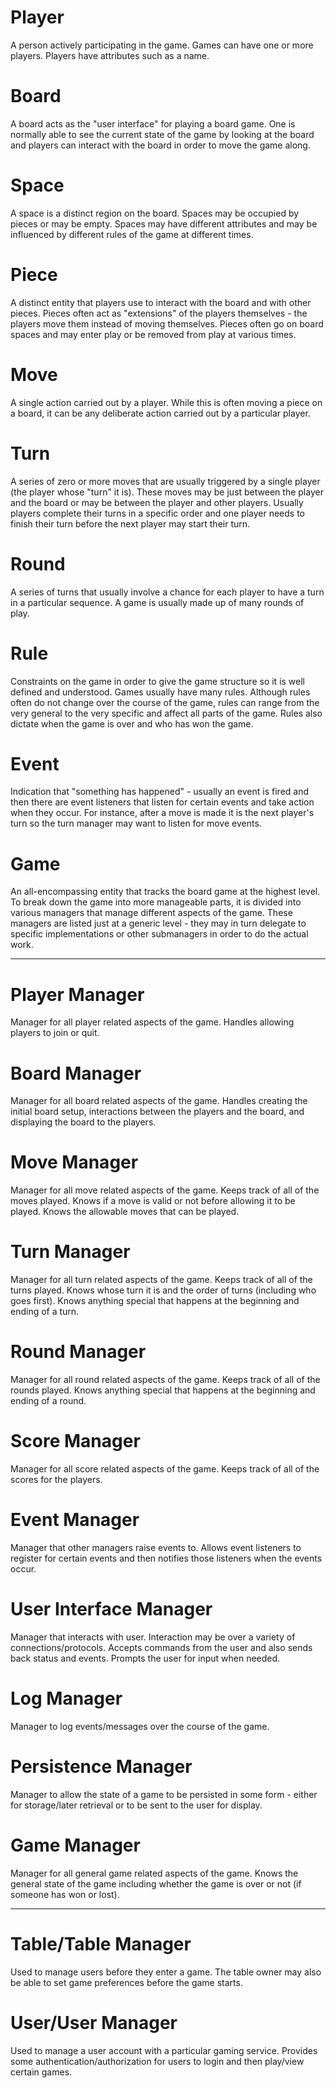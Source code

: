 # Player #

A person actively participating in the game.  Games can have one or more players.  Players have attributes such as a name.

# Board #

A board acts as the "user interface" for playing a board game.  One is normally able to see the current state of the game by looking at the board and players can interact with the board in order to move the game along.

# Space #

A space is a distinct region on the board.  Spaces may be occupied by pieces or may be empty.  Spaces may have different attributes and may be influenced by different rules of the game at different times.

# Piece #

A distinct entity that players use to interact with the board and with other pieces.  Pieces often act as "extensions" of the players themselves - the players move them instead of moving themselves.  Pieces often go on board spaces and may enter play or be removed from play at various times.

# Move #

A single action carried out by a player.  While this is often moving a piece on a board, it can be any deliberate action carried out by a particular player.

# Turn #

A series of zero or more moves that are usually triggered by a single player (the player whose "turn" it is).  These moves may be just between the player and the board or may be between the player and other players.  Usually players complete their turns in a specific order and one player needs to finish their turn before the next player may start their turn.

# Round #

A series of turns that usually involve a chance for each player to have a turn in a particular sequence.  A game is usually made up of many rounds of play.

# Rule #

Constraints on the game in order to give the game structure so it is well defined and understood.  Games usually have many rules.  Although rules often do not change over the course of the game, rules can range from the very general to the very specific and affect all parts of the game.  Rules also dictate when the game is over and who has won the game.

# Event #

Indication that "something has happened" - usually an event is fired and then there are event listeners that listen for certain events and take action when they occur.  For instance, after a move is made it is the next player's turn so the turn manager may want to listen for move events.

# Game #

An all-encompassing entity that tracks the board game at the highest level.  To break down the game into more manageable parts, it is divided into various managers that manage different aspects of the game.  These managers are listed just at a generic level - they may in turn delegate to specific implementations or other submanagers in order to do the actual work.


---


# Player Manager #

Manager for all player related aspects of the game.  Handles allowing players to join or quit.

# Board Manager #

Manager for all board related aspects of the game.  Handles creating the initial board setup, interactions between the players and the board, and displaying the board to the players.

# Move Manager #

Manager for all move related aspects of the game.  Keeps track of all of the moves played.  Knows if a move is valid or not before allowing it to be played.  Knows the allowable moves that can be played.

# Turn Manager #

Manager for all turn related aspects of the game.  Keeps track of all of the turns played.  Knows whose turn it is and the order of turns (including who goes first).  Knows anything special that happens at the beginning and ending of a turn.

# Round Manager #

Manager for all round related aspects of the game.  Keeps track of all of the rounds played.  Knows anything special that happens at the beginning and ending of a round.

# Score Manager #

Manager for all score related aspects of the game.  Keeps track of all of the scores for the players.

# Event Manager #

Manager that other managers raise events to.  Allows event listeners to register for certain events and then notifies those listeners when the events occur.

# User Interface Manager #

Manager that interacts with user.  Interaction may be over a variety of connections/protocols.  Accepts commands from the user and also sends back status and events.  Prompts the user for input when needed.

# Log Manager #

Manager to log events/messages over the course of the game.

# Persistence Manager #

Manager to allow the state of a game to be persisted in some form - either for storage/later retrieval or to be sent to the user for display.

# Game Manager #

Manager for all general game related aspects of the game.  Knows the general state of the game including whether the game is over or not (if someone has won or lost).


---


# Table/Table Manager #

Used to manage users before they enter a game.  The table owner may also be able to set game preferences before the game starts.

# User/User Manager #

Used to manage a user account with a particular gaming service.  Provides some authentication/authorization for users to login and then play/view certain games.